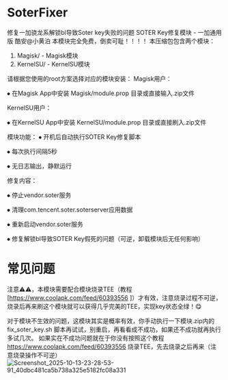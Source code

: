 # SoterFixer
修复一加骁龙系解锁bl导致Soter key失败的问题
SOTER Key修复模块 - 一加通用版 酷安@小黄泊
本模块完全免费，倒卖可耻！！！！
本压缩包包含两个模块：
1.	Magisk/ - Magisk模块
2.	KernelSU/ - KernelSU模块
   
请根据您使用的root方案选择对应的模块安装：
Magisk用户：

⦁	在Magisk App中安装 Magisk/module.prop 目录或直接输入.zip文件

KernelSU用户：

⦁	在KernelSU App中安装 KernelSU/module.prop 目录或直接刷入.zip文件

模块功能：
⦁	开机后自动执行SOTER Key修复脚本

⦁	每次执行间隔5秒

⦁	无日志输出，静默运行

修复内容：

⦁	停止vendor.soter服务

⦁	清理com.tencent.soter.soterserver应用数据

⦁	重新启动vendor.soter服务

⦁	修复解锁bl导致SOTER Key假死的问题（可逆，卸载模块后无任何影响）
# 常见问题
注意⚠️⚠️，本模块需要配合模块烧录TEE（教程 [https://www.coolapk.com/feed/60393556 ]）才有效，注意烧录过程不可逆，烧录后再来刷这个模块就可以获得几乎完美的TEE，实现key状态全绿！😋

对于模块不生效的问题，这模块其实是概率有效，你手动执行一下模块.zip内的fix_soter_key.sh 脚本再试试，别重启，再看看成不成功，如果还不成功就再执行多试几次。
如果实在不成功问题就在于你没有按照这个教程 https://www.coolapk.com/feed/60393556 烧录TEE，先去烧录之后再来（注意烧录操作不可逆）
![Screenshot_2025-10-13-23-28-53-91_40dbc481ca5b738a325e5182fc08a331](https://github.com/user-attachments/assets/03d2af91-b4b0-4bbe-a422-363d34af9447)
